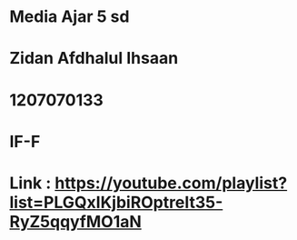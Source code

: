 # Media Ajar 5 sd

# Zidan Afdhalul Ihsaan

# 1207070133

# IF-F

# Link : https://youtube.com/playlist?list=PLGQxIKjbiROptreIt35-RyZ5qqyfMO1aN
